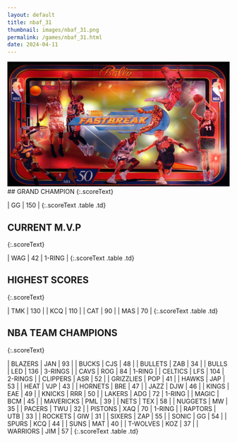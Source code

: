 ```yaml
---
layout: default
title: nbaf_31
thumbnail: images/nbaf_31.png
permalink: /games/nbaf_31.html
date: 2024-04-11
---
```


<img src="../images/nbaf_31.png" class="gameThumbnail img-fluid mx-auto align-middle">
## GRAND CHAMPION
{:.scoreText}

| GG | 150 | 
{:.scoreText .table .td}

## CURRENT M.V.P
{:.scoreText}

| WAG | 42 | 1-RING | 
{:.scoreText .table .td}

## HIGHEST SCORES
{:.scoreText}

| TMK | 130 | 
| KCQ | 110 | 
| CAT | 90 | 
| MAS | 70 | 
{:.scoreText .table .td}

## NBA TEAM CHAMPIONS
{:.scoreText}

| BLAZERS | JAN | 93 | 
| BUCKS | CJS | 48 | 
| BULLETS | ZAB | 34 | 
| BULLS | LED | 136 | 3-RINGS | 
| CAVS | ROG | 84 | 1-RING | 
| CELTICS | LFS | 104 | 2-RINGS | 
| CLIPPERS | ASR | 52 | 
| GRIZZLIES | POP | 41 | 
| HAWKS | JAP | 53 | 
| HEAT | VJP | 43 | 
| HORNETS | BRE | 47 | 
| JAZZ | DJW | 46 | 
| KINGS | EAE | 49 | 
| KNICKS | RRR | 50 | 
| LAKERS | ADG | 72 | 1-RING | 
| MAGIC | BCM | 45 | 
| MAVERICKS | PML | 39 | 
| NETS | TEX | 58 | 
| NUGGETS | MW | 35 | 
| PACERS | TWU | 32 | 
| PISTONS | XAQ | 70 | 1-RING | 
| RAPTORS | UTB | 33 | 
| ROCKETS | GIW | 31 | 
| SIXERS | ZAP | 55 | 
| SONIC | GG | 54 | 
| SPURS | KCQ | 44 | 
| SUNS | MAT | 40 | 
| T-WOLVES | KOZ | 37 | 
| WARRIORS | JIM | 57 | 
{:.scoreText .table .td}
